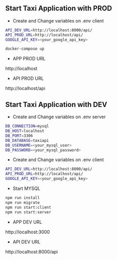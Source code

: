 ## Start Taxi Application with PROD

- Create and Change variables on .env client
```sh
API_DEV_URL=http://localhost:8000/api/
API_PROD_URL=http://localhost/api/
GOOGLE_API_KEY=<your_google_api_key>
```

```sh
docker-compose up
```

- APP PROD URL

http://localhost

- API PROD URL

http://localhost/api


## Start Taxi Application with DEV

- Create and Change variables on .env server
```sh
DB_CONNECTION=mysql
DB_HOST=localhost
DB_PORT=3306
DB_DATABASE=taxiapi
DB_USERNAME=<your_mysql_user>
DB_PASSWORD=<your_mysql_password>
```
- Create and Change variables on .env client

```sh
API_DEV_URL=http://localhost:8000/api/
API_PROD_URL=http://localhost/api/
GOOGLE_API_KEY=<your_google_api_key>
```
- Start MYSQL

```sh
npm run install
npm run migrate
npm run start:client
npm run start:server
```

- APP DEV URL

http://localhost:3000

- API DEV URL

http://localhost:8000/api

